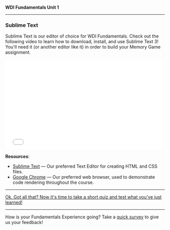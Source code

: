 **WDI Fundamentals Unit 1**

---

### Sublime Text

Sublime Text is our editor of choice for WDI Fundamentals. Check out the following video to learn how to download, install, and use Sublime Text 3! You'll need it (or another editor like it) in order to build your Memory Game assignment.

<div class="wistia_responsive_padding" style="padding:56.25% 0 0 0;position:relative;"><div class="wistia_responsive_wrapper" style="height:100%;left:0;position:absolute;top:0;width:100%;"><iframe src="//fast.wistia.net/embed/iframe/weu4rtct39?seo=false&videoFoam=true" allowtransparency="true" frameborder="0" scrolling="no" class="wistia_embed" name="wistia_embed" allowfullscreen mozallowfullscreen webkitallowfullscreen oallowfullscreen msallowfullscreen width="100%" height="100%"></iframe></div></div>
<script src="//fast.wistia.net/assets/external/E-v1.js" async></script>

**Resources**:

* [Sublime Text](https://www.sublimetext.com/3) — Our preferred Text Editor for creating HTML and CSS files.
* [Google Chrome](http://www.google.com/chrome/) — Our preferred web browser, used to demonstrate code rendering throughout the course.

---

[Ok. Got all that? Now it's time to take a short quiz and test what you've just learned!](04_quiz.md)

---
How is your Fundamentals Experience going? Take a [quick survey](../feedback.md) to give us your feedback!

